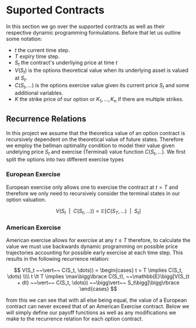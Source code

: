# Suported Contracts
In this section we go over the supported contracts as well as their respective dynamic programming formulations. Before that let us outline some notation:

- $t$ the current time step.
- $T$ expiry time step.
- $S_t$ the contract's underliying price at time $t$
- $V(S_t)$ is the options theoretical value when its underlying asset is valued at $S_t$.
- $C(S_t, \dots)$ is the options exercise value given its current price $S_t$ and some additional variables.
- $K$ the strike price of our option or $K_1, \dots, K_n$ if there are multiple strikes.

## Recurrence Relations
In this project we assume that the theoretica value of an option contract is recursively dependent on the theoretical value of future states. Therefore we employ the bellman optimality condition to model their value given undelying price $S_t$ and exercise (Terminal) value function $C(S_t, \dots)$. We first split the options into two different exercise types

### European Exercise
European exercise only allows one to exercise the contract at $t = T$ and therefore we only need to recursively consider the terminal states in our option valuation.

$$
V(S_t ~~\vert~~ C(S_t, \dots)) =  \mathbb{E}\bigg[C(S_{T}, \dots) ~~\bigg\vert~~ S_t\bigg]
$$


### American Exercise
American exercise allows for exercise at any $t \le T$ therefore, to calculate the value we must use backwards dynamic programming on possible price trajectories accounting for possible early exercise at each time step. This results in the following recurrence relation:

$$
V(S_t ~~\vert~~ C(S_t, \dots)) = 
\begin{cases}
t = T \implies C(S_t, \dots)
\\\\
t \lt T \implies \max\bigg\lbrace C(S_t), ~~\mathbb{E}\bigg[V(S_{t + dt} ~~\vert~~ C(S_t, \dots)) ~~\bigg\vert~~ S_t\bigg]\bigg\rbrace
\end{cases}
$$

from this we can see that with all else being equal, the value of a European contract can never exceed that of an American Exercise contract. Below we will simply define our payoff functions as well as any modifications we make to the recurrence relation for each option contract.

